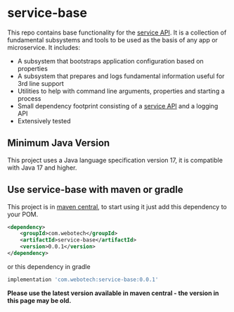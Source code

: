 # service-base

This repo contains base functionality for
the [service API](https://github.com/paulmackinlay/state-machine). It is a collection of fundamental
subsystems and tools to be used as the basis of any app or microservice. It includes:

- A subsystem that bootstraps application configuration based on properties
- A subsystem that prepares and logs fundamental information useful for 3rd line support
- Utilities to help with command line arguments, properties and starting a process
- Small dependency footprint consisting of
  a [service API](https://github.com/paulmackinlay/state-machine) and a logging API
- Extensively tested

## Minimum Java Version

This project uses a Java language specification version 17, it is compatible with Java 17 and
higher.

## Use service-base with maven or gradle

This project is in [maven central](https://central.sonatype.com/artifact/com.webotech/service-base),
to start using it just add this dependency to your POM.

```xml
<dependency>
    <groupId>com.webotech</groupId>
    <artifactId>service-base</artifactId>
    <version>0.0.1</version>
</dependency>
```

or this dependency in gradle

```groovy
implementation 'com.webotech:service-base:0.0.1'
```

**Please use the latest version available in maven central - the version in this page may be old.**
